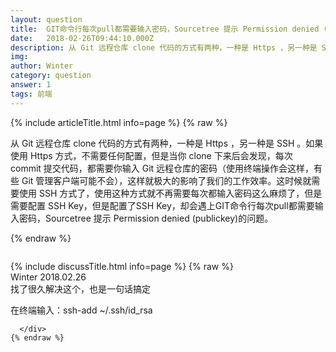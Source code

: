 ```yaml
---
layout: question
title:  GIT命令行每次pull都需要输入密码，Sourcetree 提示 Permission denied (publickey)？
date:   2018-02-26T09:44:10.000Z
description: 从 Git 远程仓库 clone 代码的方式有两种，一种是 Https ，另一种是 SSH 。如果使用 Https 方式，不需要任何配置，但是当你 clone ...
img: 
author: Winter
category: question
answer: 1
tags: 前端
---
```

<div class="article-root">
  <div class="article">
    {% include articleTitle.html info=page %}
    {% raw %}
    <div class="article-content"><p>从 Git 远程仓库 clone 代码的方式有两种，一种是 Https ，另一种是 SSH 。如果使用 Https 方式，不需要任何配置，但是当你 clone 下来后会发现，每次 commit 提交代码，都需要你输入 Git 远程仓库的密码（使用终端操作会这样，有些 Git 管理客户端可能不会），这样就极大的影响了我们的工作效率。这时候就需要使用 SSH 方式了，使用这种方式就不再需要每次都输入密码这么麻烦了，但是需要配置 SSH Key，但是配置了SSH Key，却会遇上GIT命令行每次pull都需要输入密码，Sourcetree 提示 Permission denied (publickey)的问题。</p>
</div>
    {% endraw %}
  </div>
  <p style="height: 0;width:0;overflow: hidden;"> 第46篇《GIT命令行每次pull都需要输入密码，Sourcetree 提示 Permission denied (publickey)？》来自Winter(https://github.com/aiyld/aiyld.github.io)的站点</p>
  <div class="discuss-wrapper">
    {% include discussTitle.html info=page %}
    {% raw %}
    <div class="discuss-item">
        <div class="discuss-parent">
          <div class="discuss-meta">
            <span class="discuss-user">Winter</span>
            <span class="discuss-time">2018.02.26</span>
          </div>
          <div class="discuss-comment">找了很久解决这个，也是一句话搞定

在终端输入：ssh-add ~/.ssh/id_rsa</div>
        </div>
        
      </div>
    {% endraw %}
  </div>
<div>
